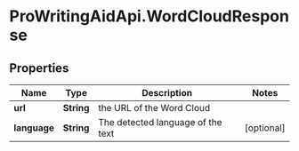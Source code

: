 # ProWritingAidApi.WordCloudResponse

## Properties
Name | Type | Description | Notes
------------ | ------------- | ------------- | -------------
**url** | **String** | the URL of the Word Cloud | 
**language** | **String** | The detected language of the text | [optional] 


